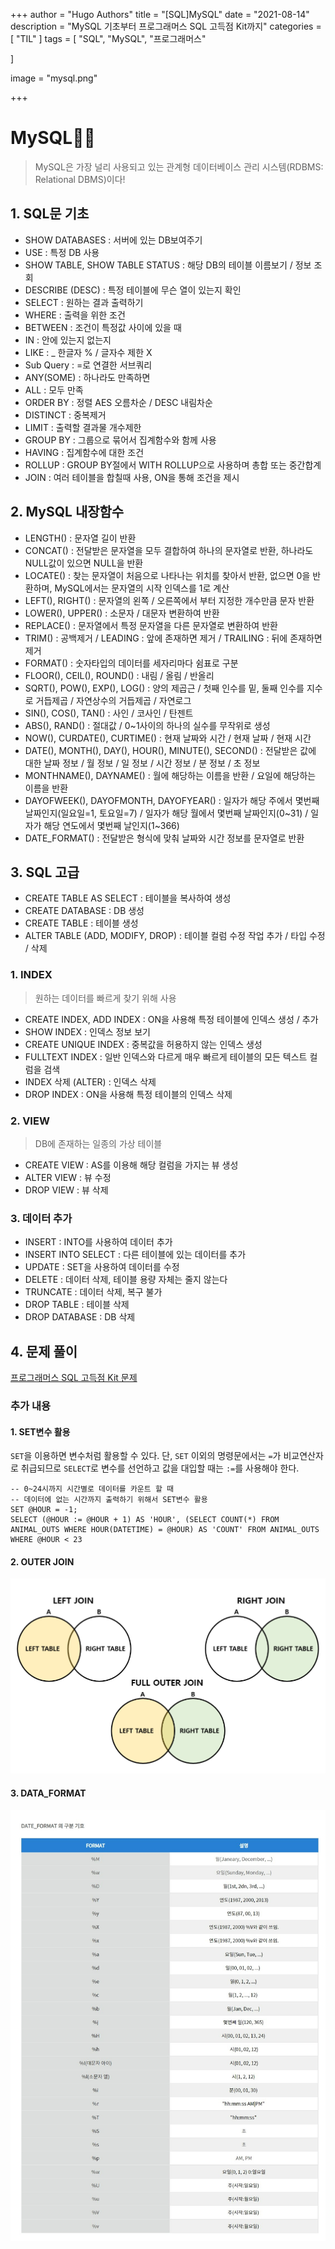 +++
author = "Hugo Authors"
title = "[SQL]MySQL"
date = "2021-08-14"
description = "MySQL 기초부터 프로그래머스 SQL 고득점 Kit까지"
categories = [
    "TIL"
]
tags = [
    "SQL", "MySQL", "프로그래머스"

]

image = "mysql.png"

+++

# MySQL👨‍💻

> MySQL은 가장 널리 사용되고 있는 관계형 데이터베이스 관리 시스템(RDBMS: Relational DBMS)이다!

## 1. SQL문 기초

* SHOW DATABASES : 서버에 있는 DB보여주기
* USE : 특정 DB 사용
* SHOW TABLE, SHOW TABLE STATUS : 해당 DB의 테이블 이름보기 / 정보 조회
* DESCRIBE (DESC) : 특정 테이블에 무슨 열이 있는지 확인
* SELECT : 원하는 결과 출력하기
* WHERE : 출력을 위한 조건
* BETWEEN : 조건이 특정값 사이에 있을 때
* IN : 안에 있는지 없는지
* LIKE : _ 한글자 % / 글자수 제한 X
* Sub Query : =로 연결한 서브쿼리
* ANY(SOME) : 하나라도 만족하면
* ALL : 모두 만족
* ORDER BY : 정렬 AES 오름차순 / DESC 내림차순
* DISTINCT : 중복제거
* LIMIT : 출력할 결과물 개수제한
* GROUP BY : 그룹으로 묶어서 집계함수와 함께 사용
* HAVING : 집계함수에 대한 조건
* ROLLUP : GROUP BY절에서 WITH ROLLUP으로 사용하며 총합 또는 중간합계
* JOIN : 여러 테이블을 합칠때 사용, ON을 통해 조건을 제시

## 2. MySQL 내장함수

* LENGTH() : 문자열 길이 반환
* CONCAT() : 전달받은 문자열을 모두 결합하여 하나의 문자열로 반환, 하나라도 NULL값이 있으면 NULL을 반환
* LOCATE() : 찾는 문자열이 처음으로 나타나는 위치를 찾아서 반환, 없으면 0을 반환하며, MySQL에서는 문자열의 시작 인덱스를 1로 계산
* LEFT(), RIGHT() : 문자열의 왼쪽 / 오른쪽에서 부터 지정한 개수만큼 문자 반환
* LOWER(), UPPER() : 소문자 / 대문자 변환하여 반환
* REPLACE() : 문자열에서 특정 문자열을 다른 문자열로 변환하여 반환
* TRIM() : 공백제거 / LEADING : 앞에 존재하면 제거 / TRAILING : 뒤에 존재하면 제거
* FORMAT() : 숫자타입의 데이터를 세자리마다 쉼표로 구분
* FLOOR(), CEIL(), ROUND() : 내림 / 올림 / 반올리
* SQRT(), POW(), EXP(), LOG() : 양의 제곱근 / 첫째 인수를 밑, 둘째 인수를 지수로 거듭제곱 / 자연상수의 거듭제곱 / 자연로그
* SIN(), COS(), TAN() : 사인 / 코사인 / 탄젠트
* ABS(), RAND() : 절대값 / 0~1사이의 하나의 실수를 무작위로 생성
* NOW(), CURDATE(), CURTIME() : 현재 날짜와 시간 / 현재 날짜 / 현재 시간
* DATE(), MONTH(), DAY(), HOUR(), MINUTE(), SECOND() : 전달받은 값에 대한 날짜 정보 / 월 정보 / 일 정보 / 시간 정보 / 분 정보 / 초 정보
* MONTHNAME(), DAYNAME() : 월에 해당하는 이름을 반환 / 요일에 해당하는 이름을 반환
* DAYOFWEEK(), DAYOFMONTH, DAYOFYEAR() : 일자가 해당 주에서 몇번째 날짜인지(일요일=1, 토요일=7) / 일자가 해당 월에서 몇번째 날짜인지(0~31) / 일자가 해당 연도에서 몇번째 날인지(1~366)
* DATE_FORMAT() : 전달받은 형식에 맞춰 날짜와 시간 정보를 문자열로 반환

## 3. SQL 고급

* CREATE TABLE AS SELECT : 테이블을 복사하여 생성
* CREATE DATABASE : DB 생성
* CREATE TABLE : 테이블 생성
* ALTER TABLE (ADD, MODIFY, DROP) : 테이블 컬럼 수정 작업 추가 / 타입 수정 / 삭제

### 1. INDEX

> 원하는 데이터를 빠르게 찾기 위해 사용

* CREATE INDEX, ADD INDEX : ON을 사용해 특정 테이블에 인덱스 생성 / 추가
* SHOW INDEX : 인덱스 정보 보기
* CREATE UNIQUE INDEX : 중복값을 허용하지 않는 인덱스 생성
* FULLTEXT INDEX : 일반 인덱스와 다르게 매우 빠르게 테이블의 모든 텍스트 컬럼을 검색
* INDEX 삭제 (ALTER) : 인덱스 삭제
* DROP INDEX : ON을 사용해 특정 테이블의 인덱스 삭제

### 2. VIEW

> DB에 존재하는 일종의 가상 테이블

* CREATE VIEW : AS를 이용해 해당 컬럼을 가지는 뷰 생성
* ALTER VIEW : 뷰 수정
* DROP VIEW : 뷰 삭제

### 3. 데이터 추가

* INSERT : INTO를 사용하여 데이터 추가
* INSERT INTO SELECT : 다른 테이블에 있는 데이터를 추가
* UPDATE : SET을 사용하여 데이터를 수정
* DELETE : 데이터 삭제, 테이블 용량 자체는 줄지 않는다
* TRUNCATE : 데이터 삭제, 복구 불가
* DROP TABLE : 테이블 삭제
* DROP DATABASE : DB 삭제

## 4. 문제 풀이

[프로그래머스 SQL 고득점 Kit 문제](https://programmers.co.kr/learn/challenges)

### 추가 내용

#### 1. SET변수 활용

`SET`을 이용하면 변수처럼 활용할 수 있다. 단, `SET` 이외의 명령문에서는 `=`가 비교연산자로 취급되므로 `SELECT`로 변수를 선언하고 값을 대입할 때는 `:=`를 사용해야 한다.

```mysql
-- 0~24시까지 시간별로 데이터를 카운트 할 때
-- 데이터에 없는 시간까지 출력하기 위해서 SET변수 활용
SET @HOUR = -1;
SELECT (@HOUR := @HOUR + 1) AS 'HOUR', (SELECT COUNT(*) FROM ANIMAL_OUTS WHERE HOUR(DATETIME) = @HOUR) AS 'COUNT' FROM ANIMAL_OUTS WHERE @HOUR < 23
```

#### 2. OUTER JOIN

![](join.png)

#### 3. DATA_FORMAT

![](format.jpg)